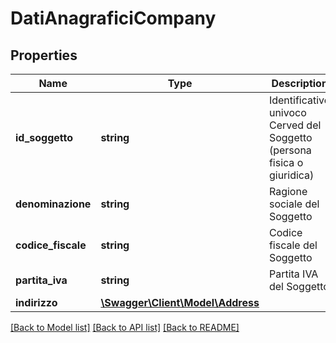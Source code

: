 # DatiAnagraficiCompany

## Properties
Name | Type | Description | Notes
------------ | ------------- | ------------- | -------------
**id_soggetto** | **string** | Identificativo univoco Cerved del Soggetto (persona fisica o giuridica) | 
**denominazione** | **string** | Ragione sociale del Soggetto | 
**codice_fiscale** | **string** | Codice fiscale del Soggetto | [optional] 
**partita_iva** | **string** | Partita IVA del Soggetto | 
**indirizzo** | [**\Swagger\Client\Model\Address**](Address.md) |  | [optional] 

[[Back to Model list]](../README.md#documentation-for-models) [[Back to API list]](../README.md#documentation-for-api-endpoints) [[Back to README]](../README.md)


